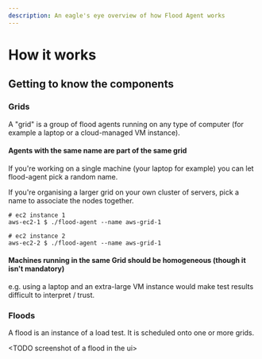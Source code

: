 ```yaml
---
description: An eagle's eye overview of how Flood Agent works
---
```


# How it works

## Getting to know the components

### Grids

A "grid" is a group of flood agents running on any type of computer \(for example a laptop or a cloud-managed VM instance\).

#### Agents with the same name are part of the same grid

If you're working on a single machine \(your laptop for example\) you can let flood-agent pick a random name.

If you're organising a larger grid on your own cluster of servers, pick a name to associate the nodes together.

```
# ec2 instance 1
aws-ec2-1 $ ./flood-agent --name aws-grid-1

# ec2 instance 2
aws-ec2-2 $ ./flood-agent --name aws-grid-1
```

#### Machines running in the same Grid should be homogeneous \(though it isn't mandatory\)

e.g. using a laptop and an extra-large VM instance would make test results difficult to interpret / trust.

### Floods

A flood is an instance of a load test. It is scheduled onto one or more grids.

&lt;TODO screenshot of a flood in the ui&gt;

